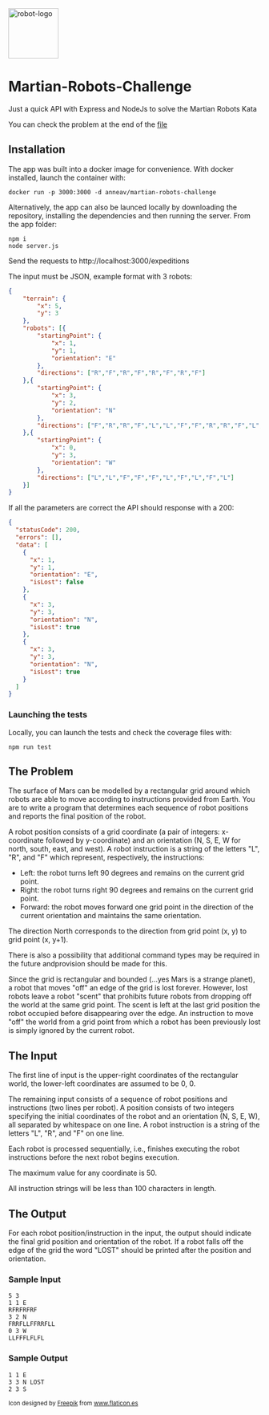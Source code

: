 <img height=100px src ="https://image.flaticon.com/icons/png/512/838/838520.png" alt="robot-logo"/>

# Martian-Robots-Challenge
Just a quick API with Express and NodeJs to solve the Martian Robots Kata

You can check the problem at the end of the [file](#description)

## Installation

The app was built into a docker image for convenience. With docker installed, launch the container with:

```
docker run -p 3000:3000 -d anneav/martian-robots-challenge  
```


Alternatively, the app can also be launced locally by downloading the repository, installing the dependencies and then running the server. From the app folder:

```
npm i
node server.js
```

Send the requests to http://localhost:3000/expeditions

The input must be JSON, example format with 3 robots:
```JSON
{
	"terrain": {
		"x": 5,
		"y": 3
	},
	"robots": [{
		"startingPoint": {
			"x": 1,
			"y": 1,
			"orientation": "E"
		},
		"directions": ["R","F","R","F","R","F","R","F"]
	},{
		"startingPoint": {
			"x": 3,
			"y": 2,
			"orientation": "N"
		},
		"directions": ["F","R","R","F","L","L","F","F","R","R","F","L","L"]
	},{
		"startingPoint": {
			"x": 0,
			"y": 3,
			"orientation": "W"
		},
		"directions": ["L","L","F","F","F","L","F","L","F","L"]
	}]
}
```

If all the parameters are correct the API should response with a 200:
```JSON
{
  "statusCode": 200,
  "errors": [],
  "data": [
    {
      "x": 1,
      "y": 1,
      "orientation": "E",
      "isLost": false
    },
    {
      "x": 3,
      "y": 3,
      "orientation": "N",
      "isLost": true
    },
    {
      "x": 3,
      "y": 3,
      "orientation": "N",
      "isLost": true
    }
  ]
}
```

### Launching the tests

Locally, you can launch the tests and check the coverage files with:  
```
npm run test
```

## The Problem
<a name="description"></a>
The surface of Mars can be modelled by a rectangular grid around which robots are able to move according to instructions provided from Earth. You are to write a program that determines each sequence of robot positions and reports the final position of the robot.

A robot position consists of a grid coordinate (a pair of integers: x-coordinate followed by y-coordinate) and an orientation (N, S, E, W for north, south, east, and west). A robot instruction is a string of the letters "L", "R", and "F" which represent, respectively, the instructions:

*   Left: the robot turns left 90 degrees and remains on the current grid point.
*   Right: the robot turns right 90 degrees and remains on the current grid point.
*   Forward: the robot moves forward one grid point in the direction of the current orientation and maintains the same orientation.

The direction North corresponds to the direction from grid point (x, y) to grid point (x, y+1).

There is also a possibility that additional command types may be required in the future andprovision should be made for this.

Since the grid is rectangular and bounded (...yes Mars is a strange planet), a robot that moves "off" an edge of the grid is lost forever. However, lost robots leave a robot "scent" that prohibits future robots from dropping off the world at the same grid point. The scent is left at the last grid position the robot occupied before disappearing over the edge. An instruction to move "off" the world from a grid point from which a robot has been previously lost is simply ignored by the current robot.

## The Input

The first line of input is the upper-right coordinates of the rectangular world, the lower-left coordinates are assumed to be 0, 0.

The remaining input consists of a sequence of robot positions and instructions (two lines per robot). A position consists of two integers specifying the initial coordinates of the robot and an orientation (N, S, E, W), all separated by whitespace on one line. A robot instruction is a string of the letters "L", "R", and "F" on one line.

Each robot is processed sequentially, i.e., finishes executing the robot instructions before the next robot begins execution.

The maximum value for any coordinate is 50.

All instruction strings will be less than 100 characters in length.

## The Output

For each robot position/instruction in the input, the output should indicate the final grid position and orientation of the robot. If a robot falls off the edge of the grid the word "LOST" should be printed after the position and orientation.

### Sample Input

```
5 3
1 1 E
RFRFRFRF
3 2 N
FRRFLLFFRRFLL
0 3 W
LLFFFLFLFL
```

### Sample Output

```
1 1 E
3 3 N LOST
2 3 S
```


<small>Icon designed by <a href="http://www.freepik.com/" title="Freepik">Freepik</a> from <a href="https://www.flaticon.es/" title="Flaticon">www.flaticon.es</a></small>
